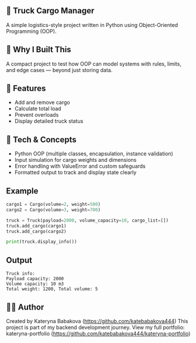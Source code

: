 ## 🚚 Truck Cargo Manager

A simple logistics-style project written in Python using Object-Oriented Programming (OOP).

## 🧠 Why I Built This

A compact project to test how OOP can model systems with rules, limits, and edge cases — beyond just storing data.

## 🔧 Features
- Add and remove cargo
- Calculate total load 
- Prevent overloads 
- Display detailed truck status

## 🧱 Tech & Concepts
- Python OOP (multiple classes, encapsulation, instance validation)
- Input simulation for cargo weights and dimensions
- Error handling with ValueError and custom safeguards
- Formatted output to track and display state clearly
## Example

```python
cargo1 = Cargo(volume=2, weight=500)
cargo2 = Cargo(volume=3, weight=700)

truck = Truck(payload=2000, volume_capacity=10, cargo_list=[])
truck.add_cargo(cargo1)
truck.add_cargo(cargo2)

print(truck.display_info())
```

## Output

```
Truck info:
Payload capacity: 2000
Volume capacity: 10 m3
Total weight: 1200, Total volume: 5
```

## 👩‍💻 Author

Created by Kateryna Babakova (https://github.com/katebabakova444)
This project is part of my backend development journey.
View my full portfolio: kateryna-portfolio (https://github.com/katebabakova444/kateryna-portfolio)